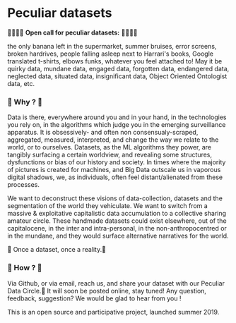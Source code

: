 # Peculiar datasets

🚀👾🌵🗿 **Open call for peculiar datasets:** 🚀👾🌵🗿

the only banana left in the supermarket, summer bruises, error screens, broken hardrives, people falling asleep next to Harrari's books, Google translated t-shirts, elbows funks, whatever you feel attached to!
May it be quirky data, mundane data, engaged data, forgotten data, endangered data, neglected data, situated data, insignificant data, Object Oriented Ontologist data, etc.


### 🐧 Why ? 🐧
Data is there, everywhere around you and in your hand, in the technologies you rely on, in the algorithms which judge you in the emerging surveillance apparatus. It is obsessively- and often non consensualy-scraped, aggregated, measured, interpreted, and change the way we relate to the world, or to ourselves. Datasets, as the ML algorithms they power, are tangibly surfacing a certain worldview, and revealing some structures, dysfunctions or bias of our history and society. In times where the majority of pictures is created for machines, and Big Data outscale us in vaporous digital shadows, we, as individuals, often feel distant/alienated from these processes.

We want to deconstruct these visions of data-collection, datasets and the segmentation of the world they vehiculate. We want to switch from a massive & exploitative capitalistic data accumulation to a collective sharing amateur circle.
These handmade datasets could exist elsewhere, out of the capitalocene, in the inter and intra-personal, in the non-anthropocentred or in the mundane, and they would surface alternative narratives for the world.

🌈 Once a dataset, once a reality.🌈 

### 🐠 How ? 🐠
Via Github, or via email, reach us, and share your dataset with our Peculiar Data Circle.💫
It will soon be posted online, stay tuned! 
Any question, feedback, suggestion? We would be glad to hear from you !

This is an open source and participative project, launched summer 2019. 
